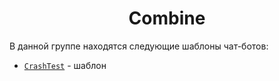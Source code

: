 <div align="center">
    <h1> Combine </h1>
</div>

<div align="left">
    В данной группе находятся следующие шаблоны чат-ботов:
    <br>
    <ul>
        <li> <code><a href="/CrashTest.md">CrashTest</a></code> - шаблон                                   </li>
    </ul>
</div>